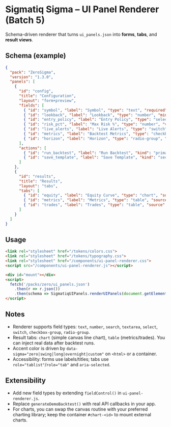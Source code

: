 # Sigmatiq Sigma – UI Panel Renderer (Batch 5)

Schema-driven renderer that turns `ui_panels.json` into **forms**, **tabs**, and **result views**.

## Schema (example)

```json
{
  "pack": "ZeroSigma",
  "version": "1.3.0",
  "panels": [
    {
      "id": "config",
      "title": "Configuration",
      "layout": "form+preview",
      "fields": [
        { "id": "symbol", "label": "Symbol", "type": "text", "required": true, "placeholder": "SPY" },
        { "id": "lookback", "label": "Lookback", "type": "number", "min": 10, "max": 500, "step": 10, "value": 120 },
        { "id": "entry_policy", "label": "Entry Policy", "type": "select", "options": [["breakout","Breakout"],["reversal","Reversal"]], "value": "breakout" },
        { "id": "risk_pct", "label": "Max Risk %", "type": "number", "value": 1.0, "adornment": "%" },
        { "id": "live_alerts", "label": "Live Alerts", "type": "switch", "value": true, "inline": true },
        { "id": "metrics", "label": "Backtest Metrics", "type": "checkbox-group", "options": [["cagr","CAGR"],["sharpe","Sharpe"],["mdd","Max Drawdown"]] },
        { "id": "horizon", "label": "Horizon", "type": "radio-group", "options": [["intraday","Intraday (0DTE)"],["swing","Swing"]], "value": "intraday" }
      ],
      "actions": [
        { "id": "run_backtest", "label": "Run Backtest", "kind": "primary" },
        { "id": "save_template", "label": "Save Template", "kind": "secondary" }
      ]
    },
    {
      "id": "results",
      "title": "Results",
      "layout": "tabs",
      "tabs": [
        { "id": "equity", "label": "Equity Curve", "type": "chart", "source": "backtest.equity" },
        { "id": "metrics", "label": "Metrics", "type": "table", "source": "backtest.metrics" },
        { "id": "trades", "label": "Trades", "type": "table", "source": "backtest.trades", "paginated": true }
      ]
    }
  ]
}
```

## Usage

```html
<link rel="stylesheet" href="/tokens/colors.css">
<link rel="stylesheet" href="/tokens/typography.css">
<link rel="stylesheet" href="/components/ui-panel-renderer.css">
<script src="/components/ui-panel-renderer.js"></script>

<div id="mount"></div>
<script>
  fetch('/packs/zero/ui_panels.json')
    .then(r => r.json())
    .then(schema => SigmatiqUIPanels.renderUIPanels(document.getElementById('mount'), schema));
</script>
```

## Notes
- Renderer supports field types: `text`, `number`, `search`, `textarea`, `select`, `switch`, `checkbox-group`, `radio-group`.
- Result tabs: `chart` (simple canvas line chart), `table` (metrics/trades). You can inject real data after backtest runs.
- Accent color is driven by `data-sigma="zero|swing|long|overnight|custom"` on `<html>` or a container.
- Accessibility: forms use labels/titles; tabs use `role="tablist"`/`role="tab"` and `aria-selected`.

## Extensibility
- Add new field types by extending `fieldControl()` in `ui-panel-renderer.js`.
- Replace `generateDemoBacktest()` with real API callbacks in your app.
- For charts, you can swap the canvas routine with your preferred charting library;
  keep the container `#chart-<id>` to mount external charts.